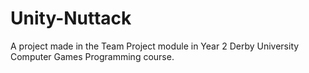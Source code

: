 # Unity-Nuttack
A project made in the Team Project module in Year 2 Derby University Computer Games Programming course.
